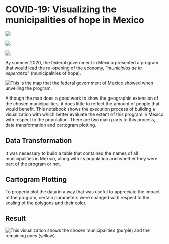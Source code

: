 # COVID-19: Visualizing the municipalities of hope in Mexico

![](https://img.shields.io/badge/programming-r-276DC3?style=for-the-badge&logo=R)

![](https://img.shields.io/badge/data_manipulation-dplyr-1A162D?style=for-the-badge&logo=Tidyverse)

![](https://img.shields.io/badge/data_visualization-ggplot2-1A162D?style=for-the-badge&logo=Tidyverse)

By summer 2020, the federal government in Mexico presented a program that would lead the re-opening of the economy, *"municipios de la esperanza"* (municipalities of hope).

![This is the map that the federal government of Mexico showed when unveiling the program.](https://www.alcaldesdemexico.com/wp-content/uploads/2020/05/mapa-municipios-768x452-1.jpg)

Although the map does a good work to show the geographic extension of the chosen municipalities, it does little to reflect the amount of people that would benefit. This notebook shows the execution process of building a visualization with which better evaluate the extent of this program in Mexico with respect to the population. There are two main parts to this process, data transformation and cartogram plotting.

## Data Transformation

It was necessary to build a table that contained the names of all municipalities in Mexico, along with its population and whether they were part of the program or not.

## Cartogram Plotting

To properly plot the data in a way that was useful to appreciate the impact of the program, certain parameters were changed with respect to the scaling of the polygons and their color.

## Result

![This visualization shows the chosen municipalities (purple) and the remaining ones (yellow).](https://miro.medium.com/max/4800/1*Ds6JdMLPlX3o1s2lmY7kVQ.png)
